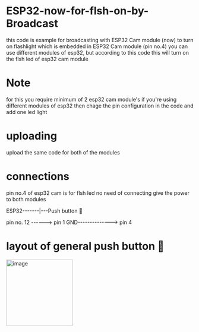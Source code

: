 # ESP32-now-for-flsh-on-by-Broadcast
this code is example for broadcasting with ESP32 Cam module (now) to turn on flashlight which is embedded in ESP32 Cam module (pin no.4)
you can use different modules of esp32, but according to this code this will turn on the flsh led of esp32 cam module
# Note 
for this you require minimum of 2 esp32 cam module's 
if you're using different modules of esp32 then chage the pin configuration in the code and add one led light 
# uploading
upload the same code for both of the modules
# connections
pin no.4 of esp32 cam is for flsh led no need of connecting 
give the power to both modules

ESP32-------|---Push button 🔳 

pin no. 12 ------> pin 1
GND--------------> pin 4
# layout of general push button 🔳
<img width="179" alt="image" src="https://github.com/user-attachments/assets/1ef853b9-3abc-4f5c-8113-58b710d1dffc">

